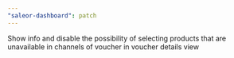 ```yaml
---
"saleor-dashboard": patch
---
```


Show info and disable the possibility of selecting products that are unavailable in channels of voucher in voucher details view
